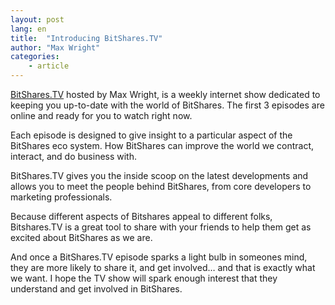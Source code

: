 ```yaml
---
layout: post
lang: en
title:  "Introducing BitShares.TV"
author: "Max Wright"
categories: 
    - article
---
```

[BitShares.TV](http://bitshares.tv) hosted by Max Wright, is a weekly internet show dedicated to keeping you up-to-date with the world of BitShares. The first 3 episodes are online and ready for you to watch right now. 

Each episode is designed to give insight to a particular aspect of the BitShares eco system. How BitShares can improve the world we contract, interact, and do business with.   

BitShares.TV gives you the inside scoop on the latest developments and allows you to meet the people behind BitShares, from core developers to marketing professionals. 

Because different aspects of Bitshares appeal to different folks, Bitshares.TV is a great tool to share with your friends to help them get as excited about BitShares as we are.

And once a BitShares.TV episode sparks a light bulb in someones mind, they are more likely to share it, and get involved… and that is exactly what we want.  I hope the TV show will spark enough interest that they understand and get involved in BitShares.

